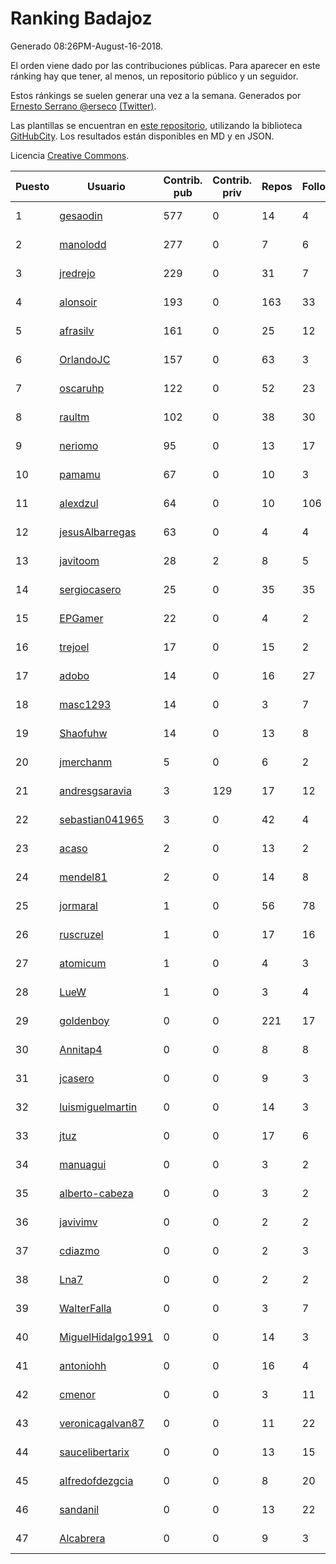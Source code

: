 # Ranking Badajoz

Generado 08:26PM-August-16-2018.

El orden viene dado por las contribuciones públicas. Para aparecer en este ránking hay que tener, al menos, un repositorio público y un seguidor.

Estos ránkings se suelen generar una vez a la semana. Generados por [Ernesto Serrano @erseco](https://github.com/erseco/) [(Twitter)](https://twitter.com/erseco).

Las plantillas se encuentran en [este repositorio](https://github.com/iblancasa/GH-Spanish-Ranking), utilizando la biblioteca [GitHubCity](https://github.com/iblancasa/GitHubCity). Los resultados están disponibles en MD y en JSON.

Licencia [Creative Commons](https://creativecommons.org/licenses/by/4.0/).

| Puesto   |  Usuario  | Contrib. pub | Contrib. priv |Repos| Followers | Desde |  Avatar  |
|----------|-----------|--------------|---------------|-----|-----------|-------|----------|
|1|[gesaodin](https://github.com/gesaodin)|577|0|14|4|2015-03-13|![gesaodin]()|
|2|[manolodd](https://github.com/manolodd)|277|0|7|6|2013-08-08|![manolodd]()|
|3|[jredrejo](https://github.com/jredrejo)|229|0|31|7|2011-08-27|![jredrejo]()|
|4|[alonsoir](https://github.com/alonsoir)|193|0|163|33|2012-09-23|![alonsoir]()|
|5|[afrasilv](https://github.com/afrasilv)|161|0|25|12|2014-10-15|![afrasilv]()|
|6|[OrlandoJC](https://github.com/OrlandoJC)|157|0|63|3|2016-04-15|![OrlandoJC]()|
|7|[oscaruhp](https://github.com/oscaruhp)|122|0|52|23|2011-06-18|![oscaruhp]()|
|8|[raultm](https://github.com/raultm)|102|0|38|30|2011-03-09|![raultm]()|
|9|[neriomo](https://github.com/neriomo)|95|0|13|17|2015-01-17|![neriomo]()|
|10|[pamamu](https://github.com/pamamu)|67|0|10|3|2014-11-19|![pamamu]()|
|11|[alexdzul](https://github.com/alexdzul)|64|0|10|106|2012-06-29|![alexdzul]()|
|12|[jesusAlbarregas](https://github.com/jesusAlbarregas)|63|0|4|4|2015-11-05|![jesusAlbarregas]()|
|13|[javitoom](https://github.com/javitoom)|28|2|8|5|2015-09-16|![javitoom]()|
|14|[sergiocasero](https://github.com/sergiocasero)|25|0|35|35|2015-02-03|![sergiocasero]()|
|15|[EPGamer](https://github.com/EPGamer)|22|0|4|2|2017-10-04|![EPGamer]()|
|16|[trejoel](https://github.com/trejoel)|17|0|15|2|2014-12-05|![trejoel]()|
|17|[adobo](https://github.com/adobo)|14|0|16|27|2011-05-09|![adobo]()|
|18|[masc1293](https://github.com/masc1293)|14|0|3|7|2013-10-08|![masc1293]()|
|19|[Shaofuhw](https://github.com/Shaofuhw)|14|0|13|8|2015-12-11|![Shaofuhw]()|
|20|[jmerchanm](https://github.com/jmerchanm)|5|0|6|2|2016-01-10|![jmerchanm]()|
|21|[andresgsaravia](https://github.com/andresgsaravia)|3|129|17|12|2011-06-13|![andresgsaravia]()|
|22|[sebastian041965](https://github.com/sebastian041965)|3|0|42|4|2013-10-07|![sebastian041965]()|
|23|[acaso](https://github.com/acaso)|2|0|13|2|2011-08-12|![acaso]()|
|24|[mendel81](https://github.com/mendel81)|2|0|14|8|2012-07-18|![mendel81]()|
|25|[jormaral](https://github.com/jormaral)|1|0|56|78|2011-06-03|![jormaral]()|
|26|[ruscruzel](https://github.com/ruscruzel)|1|0|17|16|2013-07-09|![ruscruzel]()|
|27|[atomicum](https://github.com/atomicum)|1|0|4|3|2014-01-13|![atomicum]()|
|28|[LueW](https://github.com/LueW)|1|0|3|4|2016-07-06|![LueW]()|
|29|[goldenboy](https://github.com/goldenboy)|0|0|221|17|2009-05-27|![goldenboy]()|
|30|[Annitap4](https://github.com/Annitap4)|0|0|8|8|2010-08-30|![Annitap4]()|
|31|[jcasero](https://github.com/jcasero)|0|0|9|3|2012-05-06|![jcasero]()|
|32|[luismiguelmartin](https://github.com/luismiguelmartin)|0|0|14|3|2012-07-07|![luismiguelmartin]()|
|33|[jtuz](https://github.com/jtuz)|0|0|17|6|2011-12-01|![jtuz]()|
|34|[manuagui](https://github.com/manuagui)|0|0|3|2|2013-05-09|![manuagui]()|
|35|[alberto-cabeza](https://github.com/alberto-cabeza)|0|0|3|2|2013-12-19|![alberto-cabeza]()|
|36|[javivimv](https://github.com/javivimv)|0|0|2|2|2014-02-17|![javivimv]()|
|37|[cdiazmo](https://github.com/cdiazmo)|0|0|2|3|2014-09-23|![cdiazmo]()|
|38|[Lna7](https://github.com/Lna7)|0|0|2|2|2015-11-09|![Lna7]()|
|39|[WalterFalla](https://github.com/WalterFalla)|0|0|3|7|2015-02-10|![WalterFalla]()|
|40|[MiguelHidalgo1991](https://github.com/MiguelHidalgo1991)|0|0|14|3|2015-02-03|![MiguelHidalgo1991]()|
|41|[antoniohh](https://github.com/antoniohh)|0|0|16|4|2016-02-03|![antoniohh]()|
|42|[cmenor](https://github.com/cmenor)|0|0|3|11|2016-10-07|![cmenor]()|
|43|[veronicagalvan87](https://github.com/veronicagalvan87)|0|0|11|22|2016-10-07|![veronicagalvan87]()|
|44|[saucelibertarix](https://github.com/saucelibertarix)|0|0|13|15|2016-10-07|![saucelibertarix]()|
|45|[alfredofdezgcia](https://github.com/alfredofdezgcia)|0|0|8|20|2016-11-08|![alfredofdezgcia]()|
|46|[sandanil](https://github.com/sandanil)|0|0|13|22|2016-10-07|![sandanil]()|
|47|[Alcabrera](https://github.com/Alcabrera)|0|0|9|3|2017-02-23|![Alcabrera]()|
